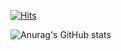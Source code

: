 

[![Hits](https://hits.seeyoufarm.com/api/count/incr/badge.svg?url=https%3A%2F%2Fgithub.com%2FAishaAli-a&count_bg=%2379C83D&title_bg=%23555555&icon=swift.svg&icon_color=%23E7E7E7&title=hits&edge_flat=false)](https://hits.seeyoufarm.com)


 ![Anurag's GitHub stats](https://github-readme-stats.vercel.app/api?username=AishaAli-a&show_icons=true&theme=tokyonight)


<!--
**AishaAli-a/AishaAli-a** is a ✨ _special_ ✨ repository because its `README.md` (this file) appears on your GitHub profile.

Here are some ideas to get you started:

- 🔭 I’m currently working on ...
- 🌱 I’m currently learning ...
- 👯 I’m looking to collaborate on ...
- 🤔 I’m looking for help with ...
- 💬 Ask me about ...
- 📫 How to reach me: ...
- 😄 Pronouns: ...
- ⚡ Fun fact: ...
-->
